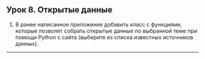 ﻿## Урок 8. Открытые данные

1. В ранее написанное приложение добавить класс с функциями, которые позволят собрать открытые данные по выбранной теме при помощи Python с сайта (выберите из списка известных источников данных).
___